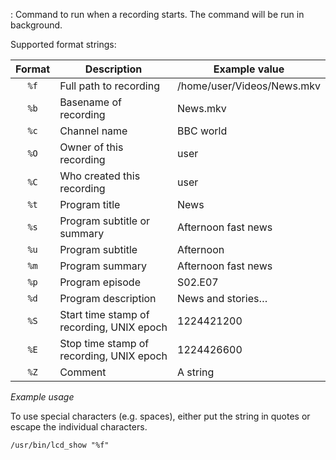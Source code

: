 : Command to run when a recording starts. The command will be run in
  background.

 Supported format strings:


Format | Description                               | Example value
:-----:| ----------------------------------------- | -------------
`%f`   | Full path to recording                    |  /home/user/Videos/News.mkv
`%b`   | Basename of recording                     |  News.mkv
`%c`   | Channel name                              |  BBC world
`%O`   | Owner of this recording                   |  user
`%C`   | Who created this recording                |  user
`%t`   | Program title                             |  News
`%s`   | Program subtitle or summary               |  Afternoon fast news
`%u`   | Program subtitle                          |  Afternoon
`%m`   | Program summary                           |  Afternoon fast news
`%p`   | Program episode                           |  S02.E07
`%d`   | Program description                       |  News and stories…
`%S`   | Start time stamp of recording, UNIX epoch |  1224421200
`%E`   | Stop time stamp of recording, UNIX epoch  |  1224426600
`%Z`   | Comment                                   |  A string

*Example usage*

To use special characters (e.g. spaces), either put the string in quotes or
escape the individual characters.

```/usr/bin/lcd_show "%f"```
